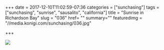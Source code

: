 +++
date = 2017-12-10T11:02:59-07:36
categories = ["sunchasing"]
tags = ["sunchasing", "sunrise", "sausalito", "california"]
title = "Sunrise in Richardson Bay"
slug = "036"
href= ""
summary=""
featuredimg = "//media.konigi.com/sunchasing/036.jpg"

+++

<img src="//media.konigi.com/sunchasing/036.jpg" />